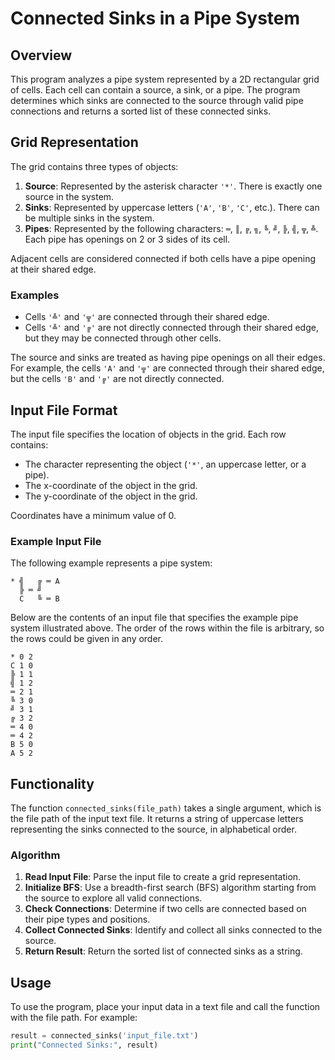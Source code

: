 # Connected Sinks in a Pipe System

## Overview

This program analyzes a pipe system represented by a 2D rectangular grid of cells. Each cell can contain a source, a sink, or a pipe. The program determines which sinks are connected to the source through valid pipe connections and returns a sorted list of these connected sinks.

## Grid Representation

The grid contains three types of objects:

1. **Source**: Represented by the asterisk character `'*'`. There is exactly one source in the system.
2. **Sinks**: Represented by uppercase letters (`'A'`, `'B'`, `'C'`, etc.). There can be multiple sinks in the system.
3. **Pipes**: Represented by the following characters: `═`, `║`, `╔`, `╗`, `╚`, `╝`, `╠`, `╣`, `╦`, `╩`. Each pipe has openings on 2 or 3 sides of its cell.

Adjacent cells are considered connected if both cells have a pipe opening at their shared edge.

### Examples

- Cells `'╩'` and `'╦'` are connected through their shared edge.
- Cells `'╩'` and `'╔'` are not directly connected through their shared edge, but they may be connected through other cells.

The source and sinks are treated as having pipe openings on all their edges. For example, the cells `'A'` and `'╦'` are connected through their shared edge, but the cells `'B'` and `'╔'` are not directly connected.

## Input File Format

The input file specifies the location of objects in the grid. Each row contains:

- The character representing the object (`'*'`, an uppercase letter, or a pipe).
- The x-coordinate of the object in the grid.
- The y-coordinate of the object in the grid.

Coordinates have a minimum value of 0.

### Example Input File

The following example represents a pipe system:

```
* ╣   ╔ ═ A
  ╠ ═ ╝    
  C   ╚ ═ B
```

Below are the contents of an input file that specifies the example pipe system illustrated above. The order of the rows within the file is arbitrary, so the rows could be given in any order.

```
* 0 2
C 1 0
╠ 1 1
╣ 1 2
═ 2 1
╚ 3 0
╝ 3 1
╔ 3 2
═ 4 0
═ 4 2
B 5 0
A 5 2
```

## Functionality

The function `connected_sinks(file_path)` takes a single argument, which is the file path of the input text file. It returns a string of uppercase letters representing the sinks connected to the source, in alphabetical order.

### Algorithm

1. **Read Input File**: Parse the input file to create a grid representation.
2. **Initialize BFS**: Use a breadth-first search (BFS) algorithm starting from the source to explore all valid connections.
3. **Check Connections**: Determine if two cells are connected based on their pipe types and positions.
4. **Collect Connected Sinks**: Identify and collect all sinks connected to the source.
5. **Return Result**: Return the sorted list of connected sinks as a string.

## Usage

To use the program, place your input data in a text file and call the function with the file path. For example:

```python
result = connected_sinks('input_file.txt')
print("Connected Sinks:", result)
```
